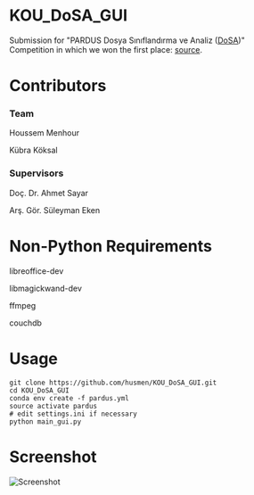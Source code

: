 # KOU_DoSA_GUI
Submission for "PARDUS Dosya Sınıflandırma ve Analiz ([DoSA](https://inovasyon.havelsan.com.tr/havelsan/#/competition-open/4))" Competition in which we won the first place: [source](https://www.linkedin.com/feed/update/urn:li:activity:6432215954771496960).

# Contributors
### Team

Houssem Menhour

Kübra Köksal

### Supervisors

Doç. Dr. Ahmet Sayar

Arş. Gör. Süleyman Eken


# Non-Python Requirements

libreoffice-dev

libmagickwand-dev

ffmpeg

couchdb

# Usage
    git clone https://github.com/husmen/KOU_DoSA_GUI.git
    cd KOU_DoSA_GUI
    conda env create -f pardus.yml
    source activate pardus
    # edit settings.ini if necessary
    python main_gui.py

# Screenshot
![Screenshot](https://github.com/husmen/KOU_DoSA_GUI/blob/master/screenshot.png)
